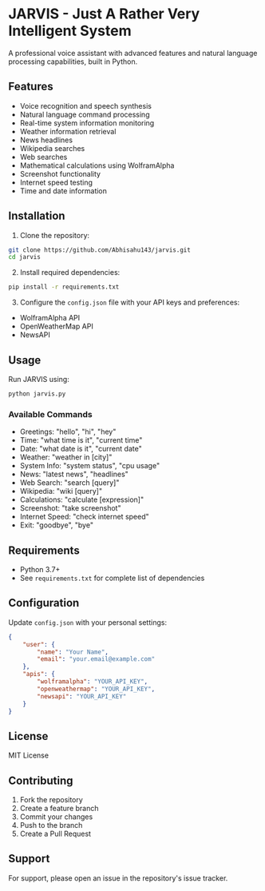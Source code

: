 # JARVIS - Just A Rather Very Intelligent System

A professional voice assistant with advanced features and natural language processing capabilities, built in Python.

## Features

- Voice recognition and speech synthesis
- Natural language command processing
- Real-time system information monitoring
- Weather information retrieval
- News headlines
- Wikipedia searches
- Web searches
- Mathematical calculations using WolframAlpha
- Screenshot functionality
- Internet speed testing
- Time and date information

## Installation

1. Clone the repository:
```bash
git clone https://github.com/Abhisahu143/jarvis.git
cd jarvis
```

2. Install required dependencies:
```bash
pip install -r requirements.txt
```

3. Configure the `config.json` file with your API keys and preferences:
- WolframAlpha API
- OpenWeatherMap API
- NewsAPI

## Usage

Run JARVIS using:
```bash
python jarvis.py
```

### Available Commands

- Greetings: "hello", "hi", "hey"
- Time: "what time is it", "current time"
- Date: "what date is it", "current date"
- Weather: "weather in [city]"
- System Info: "system status", "cpu usage"
- News: "latest news", "headlines"
- Web Search: "search [query]"
- Wikipedia: "wiki [query]"
- Calculations: "calculate [expression]"
- Screenshot: "take screenshot"
- Internet Speed: "check internet speed"
- Exit: "goodbye", "bye"

## Requirements

- Python 3.7+
- See `requirements.txt` for complete list of dependencies

## Configuration

Update `config.json` with your personal settings:
```json
{
    "user": {
        "name": "Your Name",
        "email": "your.email@example.com"
    },
    "apis": {
        "wolframalpha": "YOUR_API_KEY",
        "openweathermap": "YOUR_API_KEY",
        "newsapi": "YOUR_API_KEY"
    }
}
```

## License

MIT License

## Contributing

1. Fork the repository
2. Create a feature branch
3. Commit your changes
4. Push to the branch
5. Create a Pull Request

## Support

For support, please open an issue in the repository's issue tracker.
 
